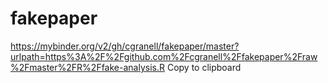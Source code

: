 # fakepaper

https://mybinder.org/v2/gh/cgranell/fakepaper/master?urlpath=https%3A%2F%2Fgithub.com%2Fcgranell%2Ffakepaper%2Fraw%2Fmaster%2FR%2Ffake-analysis.R
Copy to clipboard